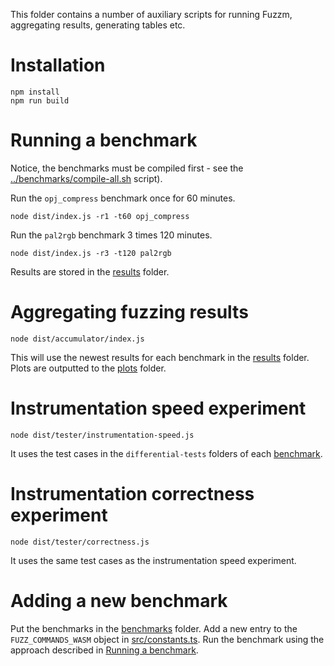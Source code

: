 This folder contains a number of auxiliary scripts for running Fuzzm, aggregating results, generating tables etc.

# Installation

```
npm install
npm run build
```

# Running a benchmark
<a name="run"></a>
Notice, the benchmarks must be compiled first - see the [../benchmarks/compile-all.sh](../benchmarks/compile-all.sh) script).

Run the `opj_compress` benchmark once for 60 minutes.

`node dist/index.js -r1 -t60 opj_compress`

Run the `pal2rgb` benchmark 3 times 120 minutes.

`node dist/index.js -r3 -t120 pal2rgb`

Results are stored in the [results](../results) folder.

# Aggregating fuzzing results

`node dist/accumulator/index.js`

This will use the newest results for each benchmark in the [results](../results) folder.
Plots are outputted to the [plots](plots) folder.

# Instrumentation speed experiment

`node dist/tester/instrumentation-speed.js`

It uses the test cases in the `differential-tests` folders of each [benchmark](../benchmarks).

# Instrumentation correctness experiment

`node dist/tester/correctness.js`

It uses the same test cases as the instrumentation speed experiment.

# Adding a new benchmark

Put the benchmarks in the [benchmarks](../benchmarks) folder.
Add a new entry to the `FUZZ_COMMANDS_WASM` object in [src/constants.ts](src/constants.ts).
Run the benchmark using the approach described in [Running a benchmark](#run).




